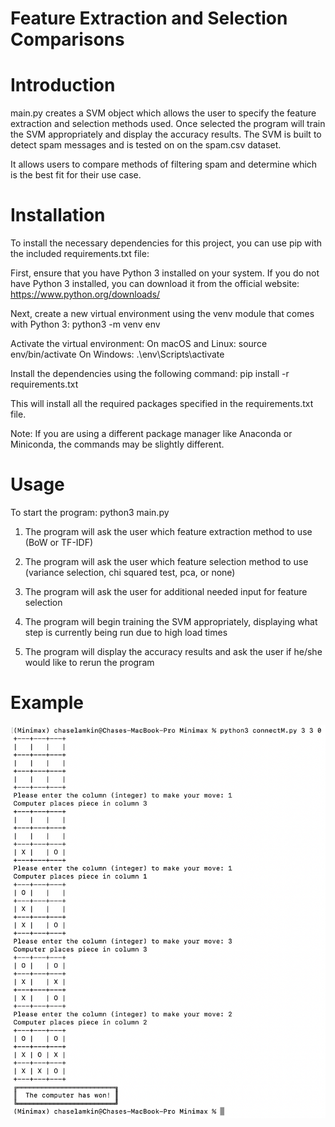# Feature Extraction and Selection Comparisons

# Introduction

main.py creates a SVM object which allows the user to specify the feature extraction and selection methods used. Once selected the program will train the SVM appropriately and display the accuracy results. The SVM is built to detect spam messages and is tested on on the spam.csv dataset. 

It allows users to compare methods of filtering spam and determine which is the best fit for their use case.

# Installation

To install the necessary dependencies for this project, you can use pip with the included requirements.txt file:

First, ensure that you have Python 3 installed on your system. If you do not have Python 3 installed, you can download it from the official website: https://www.python.org/downloads/

Next, create a new virtual environment using the venv module that comes with Python 3:
    python3 -m venv env

Activate the virtual environment:
    On macOS and Linux:
        source env/bin/activate
    On Windows:
        .\env\Scripts\activate

Install the dependencies using the following command:
    pip install -r requirements.txt

This will install all the required packages specified in the requirements.txt file.

Note: If you are using a different package manager like Anaconda or Miniconda, the commands may be slightly different.

# Usage

To start the program:
    python3 main.py

1) The program will ask the user which feature extraction method to use (BoW or TF-IDF)

2) The program will ask the user which feature selection method to use (variance selection, chi squared test, pca, or none)

3) The program will ask the user for additional needed input for feature selection

4) The program will begin training the SVM appropriately, displaying what step is currently being run due to high load times

5) The program will display the accuracy results and ask the user if he/she would like to rerun the program

# Example

![Example run](https://github.com/JayaAnim/Minimax/blob/main/connectMExample.png)